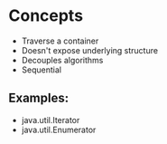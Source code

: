 # Concepts
- Traverse a container
- Doesn't expose underlying structure
- Decouples algorithms
- Sequential

## Examples:
- java.util.Iterator
- java.util.Enumerator



